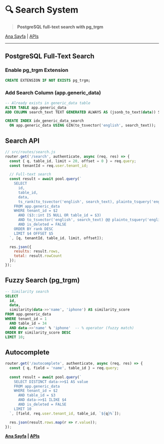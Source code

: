 # 🔍 Search System

> **PostgreSQL full-text search with pg_trgm**

[Ana Sayfa](../README.md) | [APIs](01_Math_APIs.md)

---

## PostgreSQL Full-Text Search

### Enable pg_trgm Extension

```sql
CREATE EXTENSION IF NOT EXISTS pg_trgm;
```

### Add Search Column (app.generic_data)

```sql
-- Already exists in generic_data table
ALTER TABLE app.generic_data 
ADD COLUMN search_text TEXT GENERATED ALWAYS AS (jsonb_to_text(data)) STORED;

CREATE INDEX idx_generic_data_search 
  ON app.generic_data USING GIN(to_tsvector('english', search_text));
```

## Search API

```javascript
// src/routes/search.js
router.get('/search', authenticate, async (req, res) => {
  const { q, table_id, limit = 20, offset = 0 } = req.query;
  const tenantId = req.user.tenant_id;

  // Full-text search
  const result = await pool.query(`
    SELECT 
      id,
      table_id,
      data,
      ts_rank(to_tsvector('english', search_text), plainto_tsquery('english', $1)) AS rank
    FROM app.generic_data
    WHERE tenant_id = $2
      AND ($3::int IS NULL OR table_id = $3)
      AND to_tsvector('english', search_text) @@ plainto_tsquery('english', $1)
      AND is_deleted = FALSE
    ORDER BY rank DESC
    LIMIT $4 OFFSET $5
  `, [q, tenantId, table_id, limit, offset]);

  res.json({
    results: result.rows,
    total: result.rowCount
  });
});
```

## Fuzzy Search (pg_trgm)

```sql
-- Similarity search
SELECT 
  id,
  data,
  similarity(data->>'name', 'iphone') AS similarity_score
FROM app.generic_data
WHERE tenant_id = 1
  AND table_id = 34
  AND data->>'name' % 'iphone'  -- % operator (fuzzy match)
ORDER BY similarity_score DESC
LIMIT 10;
```

## Autocomplete

```javascript
router.get('/autocomplete', authenticate, async (req, res) => {
  const { q, field = 'name', table_id } = req.query;
  
  const result = await pool.query(`
    SELECT DISTINCT data->>$1 AS value
    FROM app.generic_data
    WHERE tenant_id = $2
      AND table_id = $3
      AND data->>$1 ILIKE $4
      AND is_deleted = FALSE
    LIMIT 10
  `, [field, req.user.tenant_id, table_id, `${q}%`]);

  res.json(result.rows.map(r => r.value));
});
```

**[Ana Sayfa](../README.md) | [APIs](01_Math_APIs.md)**


